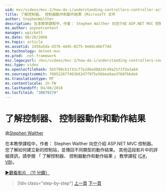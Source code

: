 ```yaml
---
uid: mvc/videos/mvc-2/how-do-i/understanding-controllers-controller-actions-and-action-results
title: 了解控制器、 控制器動作和動作結果 |Microsoft 文件
author: StephenWalther
description: 在本教學課程中，作者： Stephen Walther 向您介紹 ASP.NET MVC 控制器。 您了解如何建立新的控制站，並傳回不同類型的動作 res...
ms.author: aspnetcontent
manager: wpickett
ms.date: 08/20/2008
ms.topic: article
ms.assetid: 2456a5da-d376-4d45-8275-9e0dc46bf7dd
ms.technology: dotnet-mvc
ms.prod: .net-framework
msc.legacyurl: /mvc/videos/mvc-2/how-do-i/understanding-controllers-controller-actions-and-action-results
msc.type: video
ms.openlocfilehash: 5b5f90cb1f43cf7e2d6ed882dc49a2573fda3a84
ms.sourcegitcommit: f8852267f463b62d7f975e56bea9aa3f68fbbdeb
ms.translationtype: MT
ms.contentlocale: zh-TW
ms.lasthandoff: 04/06/2018
ms.locfileid: "30879279"
---
```

<a name="understanding-controllers-controller-actions-and-action-results"></a>了解控制器、 控制器動作和動作結果
====================
由[Stephen Walther](https://github.com/StephenWalther)

在本教學課程中，作者： Stephen Walther 向您介紹 ASP.NET MVC 控制器。 您了解如何建立新的控制站，並傳回不同類型的動作結果。 其他這段影片中的詳細資訊，請參閱 「 了解控制器、 控制器動作和動作結果 」 教學課程 ([C#](../../../overview/older-versions-1/controllers-and-routing/aspnet-mvc-controllers-overview-cs.md)， [VB](../../../overview/older-versions-1/controllers-and-routing/asp-net-mvc-controller-overview-vb.md))。

[&#9654;觀看影片 （11 分鐘）](https://channel9.msdn.com/Blogs/ASP-NET-Site-Videos/understanding-controllers-controller-actions-and-action-results)

> [!div class="step-by-step"]
> [上一頁](aspnet-mvc-controller-overview.md)
> [下一頁](understanding-views-view-data-and-html-helpers.md)
